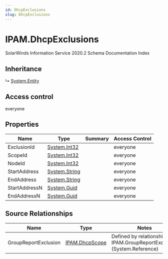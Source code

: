 ```yaml
---
id: DhcpExclusions
slug: DhcpExclusions
---
```


# IPAM.DhcpExclusions

SolarWinds Information Service 2020.2 Schema Documentation Index

## Inheritance

↳ [System.Entity](./../System/Entity)

## Access control

everyone

## Properties

| Name | Type | Summary | Access Control |
| ------ | ------ | ------ | ------ |
| ExclusionId | [System.Int32](https://docs.microsoft.com/en-us/dotnet/api/system.int32) |  | everyone |
| ScopeId | [System.Int32](https://docs.microsoft.com/en-us/dotnet/api/system.int32) |  | everyone |
| NodeId | [System.Int32](https://docs.microsoft.com/en-us/dotnet/api/system.int32) |  | everyone |
| StartAddress | [System.String](https://docs.microsoft.com/en-us/dotnet/api/system.string) |  | everyone |
| EndAddress | [System.String](https://docs.microsoft.com/en-us/dotnet/api/system.string) |  | everyone |
| StartAddressN | [System.Guid](https://docs.microsoft.com/en-us/dotnet/api/system.guid) |  | everyone |
| EndAddressN | [System.Guid](https://docs.microsoft.com/en-us/dotnet/api/system.guid) |  | everyone |

## Source Relationships

| Name | Type | Notes |
| ------ | ------ | ------ |
| GroupReportExclusion | [IPAM.DhcpScope](./../IPAM/DhcpScope) | Defined by relationship IPAM.GroupReportExclusion (System.Reference) |

